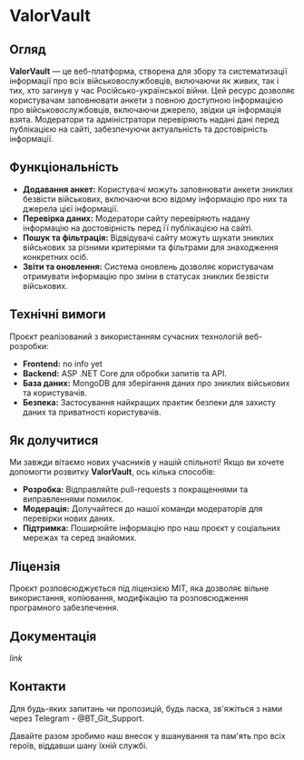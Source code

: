 # ValorVault

## Огляд
**ValorVault** — це веб-платформа, створена для збору та систематизації інформації про всіх військовослужбовців, включаючи як живих, так і тих, хто загинув у час Російсько-української війни. Цей ресурс дозволяє користувачам заповнювати анкети з повною доступною інформацією про військовослужбовців, включаючи джерело, звідки ця інформація взята. Модератори та адміністратори перевіряють надані дані перед публікацією на сайті, забезпечуючи актуальність та достовірність інформації.

## Функціональність
- **Додавання анкет:** Користувачі можуть заповнювати анкети зниклих безвісти військових, включаючи всю відому інформацію про них та джерела цієї інформації.
- **Перевірка даних:** Модератори сайту перевіряють надану інформацію на достовірність перед її публікацією на сайті.
- **Пошук та фільтрація:** Відвідувачі сайту можуть шукати зниклих військових за різними критеріями та фільтрами для знаходження конкретних осіб.
- **Звіти та оновлення:** Система оновлень дозволяє користувачам отримувати інформацію про зміни в статусах зниклих безвісти військових.

## Технічні вимоги
Проєкт реалізований з використанням сучасних технологій веб-розробки:
- **Frontend:** no info yet
- **Backend:** ASP .NET Core  для обробки запитів та API.
- **База даних:** MongoDB для зберігання даних про зниклих військових та користувачів.
- **Безпека:** Застосування найкращих практик безпеки для захисту даних та приватності користувачів.

## Як долучитися
Ми завжди вітаємо нових учасників у нашій спільноті! Якщо ви хочете допомогти розвитку **ValorVault**, ось кілька способів:
- **Розробка:** Відправляйте pull-requests з покращеннями та виправленнями помилок.
- **Модерація:** Долучайтеся до нашої команди модераторів для перевірки нових даних.
- **Підтримка:** Поширюйте інформацію про наш проєкт у соціальних мережах та серед знайомих.

## Ліцензія
Проєкт розповсюджується під ліцензією MIT, яка дозволяє вільне використання, копіювання, модифікацію та розповсюдження програмного забезпечення.

## Документація

*link*

## Контакти
Для будь-яких запитань чи пропозицій, будь ласка, зв'яжіться з нами через Telegram - @BT_Git_Support.

Давайте разом зробимо наш внесок у вшанування та пам'ять про всіх героїв, віддавши шану їхній службі.
